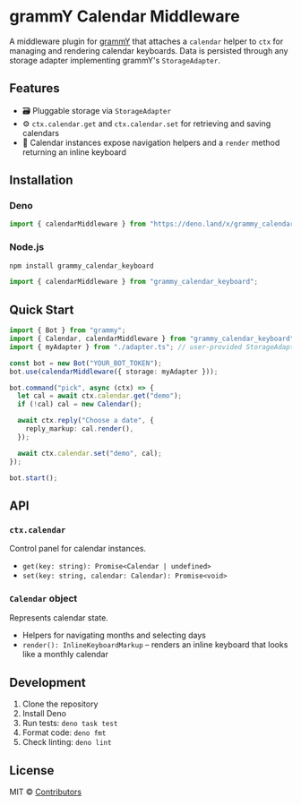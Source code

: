# grammY Calendar Middleware

A middleware plugin for [grammY](https://grammy.dev/) that attaches a `calendar` helper to `ctx` for managing and rendering calendar keyboards. Data is persisted through any storage adapter implementing grammY's `StorageAdapter`.

## Features

- 🗃 Pluggable storage via `StorageAdapter`
- ⚙️ `ctx.calendar.get` and `ctx.calendar.set` for retrieving and saving calendars
- 📅 Calendar instances expose navigation helpers and a `render` method returning an inline keyboard

## Installation

### Deno

```ts
import { calendarMiddleware } from "https://deno.land/x/grammy_calendar_keyboard/mod.ts";
```

### Node.js

```bash
npm install grammy_calendar_keyboard
```

```ts
import { calendarMiddleware } from "grammy_calendar_keyboard";
```

## Quick Start

```ts
import { Bot } from "grammy";
import { Calendar, calendarMiddleware } from "grammy_calendar_keyboard";
import { myAdapter } from "./adapter.ts"; // user-provided StorageAdapter

const bot = new Bot("YOUR_BOT_TOKEN");
bot.use(calendarMiddleware({ storage: myAdapter }));

bot.command("pick", async (ctx) => {
  let cal = await ctx.calendar.get("demo");
  if (!cal) cal = new Calendar();

  await ctx.reply("Choose a date", {
    reply_markup: cal.render(),
  });

  await ctx.calendar.set("demo", cal);
});

bot.start();
```

## API

### `ctx.calendar`

Control panel for calendar instances.

- `get(key: string): Promise<Calendar | undefined>`
- `set(key: string, calendar: Calendar): Promise<void>`

### `Calendar` object

Represents calendar state.

- Helpers for navigating months and selecting days
- `render(): InlineKeyboardMarkup` – renders an inline keyboard that looks like a monthly calendar

## Development

1. Clone the repository
2. Install Deno
3. Run tests: `deno task test`
4. Format code: `deno fmt`
5. Check linting: `deno lint`

## License

MIT © [Contributors](LICENSE)
